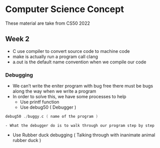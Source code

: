 # Computer Science Concept

These material are take from CS50 2022

## Week 2

- C use compiler to convert source code to machine code
- make is actually run a program call clang
- a.out is the default name convention when we compile our code

### Debugging

- We can’t write the eniter program with bug free there must be bugs along the way when we write a program
- In order to solve this, we have some processes to help
  - Use printf function
  - Use debug50 ( Debugger )

```c
debug50 ./buggy.c ( name of the program )
```

    - What the debugger do is to walk through our program step by step

- Use Rubber duck debugging ( Talking through with inanimate animal rubber duck )
